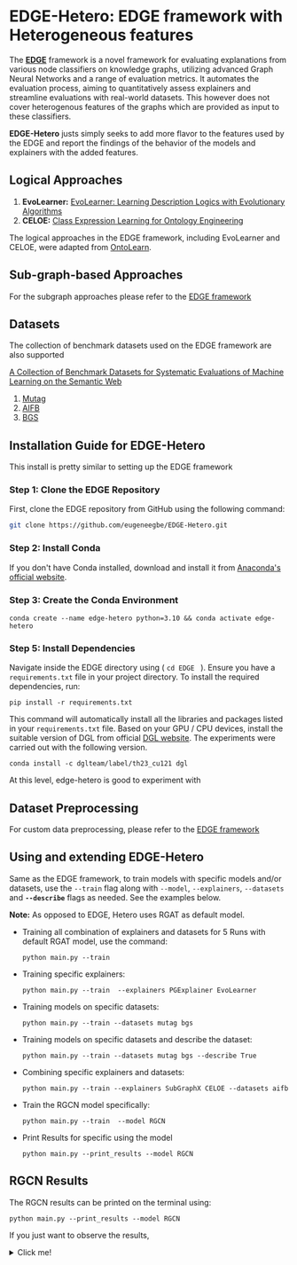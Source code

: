 # EDGE-Hetero: EDGE framework with Heterogeneous features

The **[EDGE](https://github.com/ds-jrg/EDGE)** framework is a novel framework for evaluating explanations from various node classifiers on knowledge graphs, utilizing advanced Graph Neural Networks and a range of evaluation metrics. It automates the evaluation process, aiming to quantitatively assess explainers and streamline evaluations with real-world datasets. This however does not cover heterogenous features of the graphs which are provided as input to these classifiers.

**EDGE-Hetero** justs simply seeks to add more flavor to the features used by the EDGE and report the findings of the behavior of the models and explainers with the added features.

## Logical Approaches
1. **EvoLearner:** [EvoLearner: Learning Description Logics with Evolutionary Algorithms](https://arxiv.org/abs/2111.04879)
2. **CELOE:**  [Class Expression Learning for Ontology Engineering](https://www.sciencedirect.com/science/article/pii/S1570826811000023)

The logical approaches in the EDGE framework, including EvoLearner and CELOE, were adapted from [OntoLearn](https://github.com/dice-group/Ontolearn).


## Sub-graph-based Approaches
For the subgraph approaches please refer to the [EDGE framework](https://github.com/ds-jrg/EDGE?tab=readme-ov-file#sub-graph-based-approaches)


## Datasets
The collection of benchmark datasets used on the EDGE framework are also supported

[A Collection of Benchmark Datasets for Systematic Evaluations of Machine Learning on the Semantic Web](https://link.springer.com/chapter/10.1007/978-3-319-46547-0_20)
1. [Mutag](https://pubmed.ncbi.nlm.nih.gov/1995902/)
2. [AIFB](https://link.springer.com/chapter/10.1007/978-3-540-76298-0_5)
3. [BGS](https://www.bgs.ac.uk/datasets/bgs-geology-625k-digmapgb/)


## Installation Guide for EDGE-Hetero
This install is pretty similar to setting up the EDGE framework 

### Step 1: Clone the EDGE Repository

First, clone the EDGE repository from GitHub using the following command:

```bash
git clone https://github.com/eugeneegbe/EDGE-Hetero.git
```

### Step 2: Install Conda

If you don't have Conda installed, download and install it from [Anaconda's official website](https://www.anaconda.com/products/individual).


### Step 3: Create the Conda Environment

```shell
conda create --name edge-hetero python=3.10 && conda activate edge-hetero
```

### Step 5: Install Dependencies

Navigate inside the EDGE directory using ( `cd EDGE ` ). Ensure you have a `requirements.txt` file in your project directory. To install the required dependencies, run:

```shell
pip install -r requirements.txt
```

This command will automatically install all the libraries and packages listed in your `requirements.txt` file. Based on your GPU / CPU devices, install the suitable version of DGL from official [DGL website](https://www.dgl.ai/pages/start.html). The experiments were carried out with the following version.
```shell
conda install -c dglteam/label/th23_cu121 dgl
```
At this level, edge-hetero is good to experiment with

## Dataset Preprocessing
For custom data preprocessing, please refer to the [EDGE framework](https://github.com/ds-jrg/EDGE?tab=readme-ov-file#dataset-preprocessing)


## Using and extending EDGE-Hetero

Same as the EDGE framework, to train models with specific models and/or datasets, use the `--train` flag along with `--model`, `--explainers`, `--datasets` and **`--describe`** flags as needed. See the examples below.

**Note:** As opposed to EDGE, Hetero uses RGAT as default model.

- Training all combination of explainers and datasets for 5 Runs with default RGAT
model, use the command:
  ```shell
  python main.py --train 
  ```

- Training specific explainers:
  ```shell
  python main.py --train  --explainers PGExplainer EvoLearner 
  ```

- Training models on specific datasets:
  ```shell
  python main.py --train --datasets mutag bgs
  ```

- Training models on specific datasets and describe the dataset:
  ```shell
  python main.py --train --datasets mutag bgs --describe True
  ```

- Combining specific explainers and datasets:
  ```shell
  python main.py --train --explainers SubGraphX CELOE --datasets aifb
  ```

- Train the RGCN model specifically:
  ```shell
  python main.py --train  --model RGCN 
  ```

- Print Results for specific using the model 
  ```shell
  python main.py --print_results --model RGCN
  ```

## RGCN Results
The RGCN results can be printed on the terminal using:
```shell
python main.py --print_results --model RGCN
```
If you just want to observe the results, <details><summary> Click me! </summary>

| Model | Dataset | Pred Accuracy | Pred Precision | Pred Recall | Pred F1 Score | Exp Accuracy | Exp Precision | Exp Recall | Exp F1 Score |
|---|---|---|---|---|---|---|---|---|---|
| CELOE | aifb | 0.722 | 0.647 | 0.733 | 0.688 | 0.744 | 0.694 | 0.745 | 0.718 |
| EvoLearner | aifb | 0.65 | 0.545 | 0.987 | 0.702 | 0.672 | 0.574 | 0.986 | 0.724 |
| PGExplainer | aifb | 0.667 | 0.605 | 0.68 | 0.634 | 0.689 | 0.647 | 0.696 | 0.666 |
| SubGraphX | aifb | 0.656 | 0.595 | 0.68 | 0.628 | 0.667 | 0.624 | 0.683 | 0.647 |
| CELOE | bgs | 0.517 | 0.409 | 0.9 | 0.563 | 0.531 | 0.436 | 0.889 | 0.583 |
| EvoLearner | bgs | 0.531 | 0.418 | 0.92 | 0.575 | 0.559 | 0.454 | 0.931 | 0.609 |
| PGExplainer | bgs | 0.538 | 0.38 | 0.54 | 0.441 | 0.566 | 0.442 | 0.592 | 0.497 |
| SubGraphX | bgs | 0.524 | 0.381 | 0.6 | 0.465 | 0.566 | 0.445 | 0.662 | 0.529 |
| CELOE | mutag | 0.703 | 0.718 | 0.92 | 0.804 | 0.632 | 0.617 | 0.897 | 0.726 |
| EvoLearner | mutag | 0.685 | 0.707 | 0.92 | 0.795 | 0.632 | 0.612 | 0.904 | 0.725 |
| PGExplainer | mutag | 0.456 | 0.663 | 0.373 | 0.475 | 0.691 | 0.889 | 0.587 | 0.681 |
| SubGraphX | mutag | 0.432 | 0.635 | 0.347 | 0.445 | 0.674 | 0.88 | 0.565 | 0.66 |

</details>
